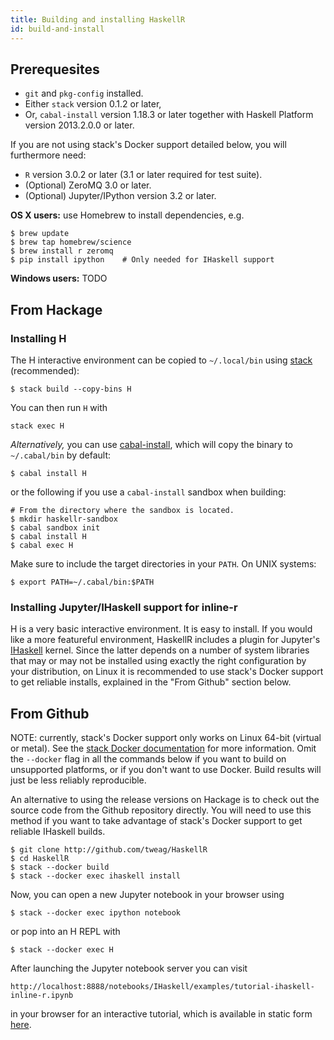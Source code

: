 ```yaml
---
title: Building and installing HaskellR
id: build-and-install
---
```


## Prerequesites

* `git` and `pkg-config` installed.
* Either `stack` version 0.1.2 or later,
* Or, `cabal-install` version 1.18.3 or later together with Haskell
  Platform version 2013.2.0.0 or later.

If you are not using stack's Docker support detailed below, you will
furthermore need:

* `R` version 3.0.2 or later (3.1 or later required for test suite).
* (Optional) ZeroMQ 3.0 or later.
* (Optional) Jupyter/IPython version 3.2 or later.

**OS X users:** use Homebrew to install dependencies, e.g.

```
$ brew update
$ brew tap homebrew/science
$ brew install r zeromq
$ pip install ipython    # Only needed for IHaskell support
```

**Windows users:** TODO

## From Hackage

### Installing H

The H interactive environment can be copied to `~/.local/bin` using
[stack][stack] (recommended):

```
$ stack build --copy-bins H
```

You can then run `H` with

```
stack exec H
```

*Alternatively,* you can use [cabal-install][cabal-install], which
will copy the binary to `~/.cabal/bin` by default:

```
$ cabal install H
```

or the following if you use a `cabal-install` sandbox when building:

```
# From the directory where the sandbox is located.
$ mkdir haskellr-sandbox
$ cabal sandbox init
$ cabal install H
$ cabal exec H
```

Make sure to include the target directories in your `PATH`. On UNIX
systems:

```
$ export PATH=~/.cabal/bin:$PATH
```

[stack]: https://github.com/commercialhaskell/stack
[cabal-install]: https://wiki.haskell.org/Cabal/How_to_install_a_Cabal_package

### Installing Jupyter/IHaskell support for inline-r

H is a very basic interactive environment. It is easy to install. If
you would like a more featureful environment, HaskellR includes a plugin
for Jupyter's [IHaskell][ihaskell] kernel. Since the latter depends on
a number of system libraries that may or may not be installed using
exactly the right configuration by your distribution, on Linux it is
recommended to use stack's Docker support to get reliable installs,
explained in the "From Github" section below.

[ihaskell]: https://github.com/gibiansky/IHaskell

## From Github

NOTE: currently, stack's Docker support only works on Linux 64-bit
(virtual or metal). See the [stack Docker documentation][stack-docker]
for more information. Omit the `--docker` flag in all the commands
below if you want to build on unsupported platforms, or if you don't
want to use Docker. Build results will just be less reliably
reproducible.

[stack-docker]: https://github.com/commercialhaskell/stack/wiki/Docker

An alternative to using the release versions on Hackage is to check
out the source code from the Github repository directly. You will need
to use this method if you want to take advantage of stack's Docker
support to get reliable IHaskell builds.

```
$ git clone http://github.com/tweag/HaskellR
$ cd HaskellR
$ stack --docker build
$ stack --docker exec ihaskell install
```

Now, you can open a new Jupyter notebook in your browser using

```
$ stack --docker exec ipython notebook
```

or pop into an H REPL with

```
$ stack --docker exec H
```

After launching the Jupyter notebook server you can visit

```
http://localhost:8888/notebooks/IHaskell/examples/tutorial-ihaskell-inline-r.ipynb
```

in your browser for an interactive tutorial, which is available in
static form [here][tutorial].

[tutorial]: https://github.com/tweag/HaskellR/blob/master/IHaskell/examples/tutorial-ihaskell-inline-r.ipynb
